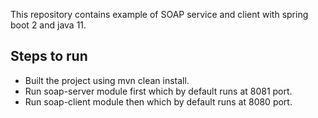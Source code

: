 This repository contains example of SOAP service and client with spring boot 2 and java 11.

## Steps to run
* Built the project using mvn clean install.
* Run soap-server module first which by default runs at 8081 port.
* Run soap-client module then which by default runs at 8080 port.